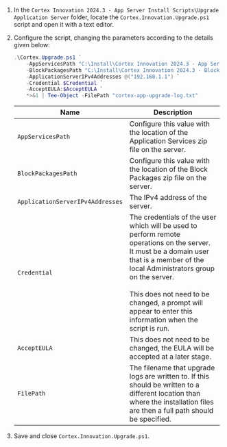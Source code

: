 1. In the `Cortex Innovation 2024.3 - App Server Install Scripts\Upgrade Application Server` folder, locate the `Cortex.Innovation.Upgrade.ps1` script and open it with a text editor.
1. Configure the script, changing the parameters according to the details given below:

    ```powershell
    .\Cortex.Upgrade.ps1 `
        -AppServicesPath "C:\Install\Cortex Innovation 2024.3 - App Services.zip" `
        -BlockPackagesPath "C:\Install\Cortex Innovation 2024.3 - Block Packages.zip" `
        -ApplicationServerIPv4Addresses @("192.168.1.1") `
        -Credential $Credential `
        -AcceptEULA:$AcceptEULA `
        *>&1 | Tee-Object -FilePath "cortex-app-upgrade-log.txt"
    ```

    | Name                                         | Description |
    |----------------------------------------------|-------------|
    |`AppServicesPath`                             | Configure this value with the location of the Application Services zip file on the server. |
    |`BlockPackagesPath`                           | Configure this value with the location of the Block Packages zip file on the server. |
    |`ApplicationServerIPv4Addresses`              | The IPv4 address of the server.|
    |`Credential`                                  | The credentials of the user which will be used to perform remote operations on the server. It must be a domain user that is a member of the local Administrators group on the server.<br><br>This does not need to be changed, a prompt will appear to enter this information when the script is run. |
    |`AcceptEULA`                                  | This does not need to be changed, the EULA will be accepted at a later stage. |
    |`FilePath`                                    | The filename that upgrade logs are written to.  If this should be written to a different location than where the installation files are then a full path should be specified. |

1. Save and close `Cortex.Innovation.Upgrade.ps1`.
